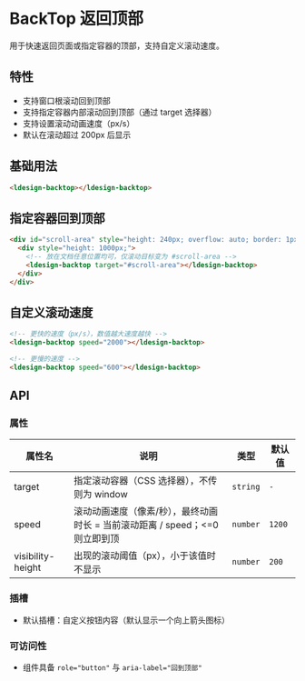# BackTop 返回顶部

用于快速返回页面或指定容器的顶部，支持自定义滚动速度。

## 特性
- 支持窗口根滚动回到顶部
- 支持指定容器内部滚动回到顶部（通过 target 选择器）
- 支持设置滚动动画速度（px/s）
- 默认在滚动超过 200px 后显示

## 基础用法

```html
<ldesign-backtop></ldesign-backtop>
```

## 指定容器回到顶部

```html
<div id="scroll-area" style="height: 240px; overflow: auto; border: 1px solid #ddd; padding: 12px;">
  <div style="height: 1000px;">
    <!-- 放在文档任意位置均可，仅滚动目标变为 #scroll-area -->
    <ldesign-backtop target="#scroll-area"></ldesign-backtop>
  </div>
</div>
```

## 自定义滚动速度

```html
<!-- 更快的速度（px/s），数值越大速度越快 -->
<ldesign-backtop speed="2000"></ldesign-backtop>

<!-- 更慢的速度 -->
<ldesign-backtop speed="600"></ldesign-backtop>
```

## API

### 属性

| 属性名 | 说明 | 类型 | 默认值 |
| --- | --- | --- | --- |
| target | 指定滚动容器（CSS 选择器），不传则为 window | `string` | `-` |
| speed | 滚动动画速度（像素/秒），最终动画时长 = 当前滚动距离 / speed；<=0 则立即到顶 | `number` | `1200` |
| visibility-height | 出现的滚动阈值（px），小于该值时不显示 | `number` | `200` |

### 插槽

- 默认插槽：自定义按钮内容（默认显示一个向上箭头图标）

### 可访问性

- 组件具备 `role="button"` 与 `aria-label="回到顶部"`
